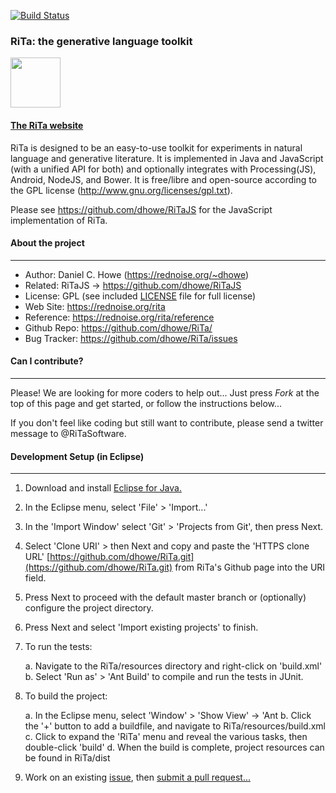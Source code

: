 [![Build Status](https://travis-ci.org/dhowe/RiTa.svg?branch=master)](https://travis-ci.org/dhowe/RiTa)

### RiTa: the generative language toolkit 

<a href="https://rednoise.org/rita/"><img height=80 src="https://rednoise.org/rita/img/RiTa-logo3.png"/></a>

#### <a href="https://rednoise.org/rita">The RiTa website</a>

RiTa is designed to be an easy-to-use toolkit for experiments in natural language and generative literature. It is implemented in Java and JavaScript (with a unified API for both) and optionally integrates with Processing(JS), Android, NodeJS, and Bower. It is free/libre and open-source according to the GPL license (http://www.gnu.org/licenses/gpl.txt). 

Please see https://github.com/dhowe/RiTaJS for the JavaScript implementation of RiTa.  

#### About the project
--------
* Author:         Daniel C. Howe (https://rednoise.org/~dhowe)
* Related:			RiTaJS -> https://github.com/dhowe/RiTaJS
* License:			GPL (see included [LICENSE](https://github.com/dhowe/RiTa/blob/master/LICENSE) file for full license)
* Web Site:       https://rednoise.org/rita
* Reference:      https://rednoise.org/rita/reference
* Github Repo:    https://github.com/dhowe/RiTa/
* Bug Tracker:    https://github.com/dhowe/RiTa/issues

#### Can I contribute?
--------
Please! We are looking for more coders to help out... Just press *Fork* at the top of this page and get started, or follow the instructions below... 

If you don't feel like coding but still want to contribute, please send a twitter message to @RiTaSoftware.


#### Development Setup (in Eclipse)
--------

1. Download and install [Eclipse for Java.](https://www.eclipse.org/downloads/)

2. In the Eclipse menu, select 'File' > 'Import...'

3. In the 'Import Window' select 'Git' > 'Projects from Git', then press Next.

3. Select 'Clone URI' > then Next and copy and paste the 'HTTPS clone URL'     [https://github.com/dhowe/RiTa.git](https://github.com/dhowe/RiTa.git)  from RiTa's Github page into the URI field.

4. Press Next to proceed with the default master branch or (optionally) configure the project directory.

5. Press Next and select 'Import existing projects' to finish.

6. To run the tests: 

   a. Navigate to the RiTa/resources directory and right-click on 'build.xml'
   b. Select 'Run as' > 'Ant Build' to compile and run the tests in JUnit.

7. To build the project:

   a. In the Eclipse menu, select 'Window' > 'Show View' -> 'Ant
   b. Click the '+' button to add a buildfile, and navigate to RiTa/resources/build.xml
   c. Click to expand the 'RiTa' menu and reveal the various tasks, then double-click 'build'
   d. When the build is complete, project resources can be found in RiTa/dist 

8. Work on an existing [issue](https://github.com/dhowe/RiTa/issues?q=is%3Aopen+is%3Aissue), then [submit a pull request...](https://help.github.com/articles/creating-a-pull-request)

 
 
